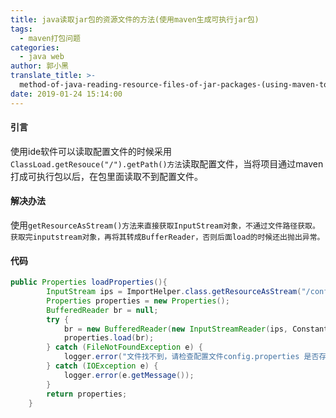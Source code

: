 ```yaml
---
title: java读取jar包的资源文件的方法(使用maven生成可执行jar包)
tags:
  - maven打包问题
categories:
  - java web
author: 郭小黑
translate_title: >-
  method-of-java-reading-resource-files-of-jar-packages-(using-maven-to-generate-executable-jar-packages)
date: 2019-01-24 15:14:00
---
```


#### 引言

使用ide软件可以读取配置文件的时候采用<code>ClassLoad.getResouce("/").getPath()方法</code>读取配置文件，当将项目通过maven打成可执行包以后，在包里面读取不到配置文件。

<!-- more -->

#### 解决办法

使用<code>getResourceAsStream()方法来直接获取InputStream对象，不通过文件路径获取。获取完inputstream对象，再将其转成BufferReader，否则后面load的时候还出抛出异常。</code>


#### 代码

```java
public Properties loadProperties(){
        InputStream ips = ImportHelper.class.getResourceAsStream("/config.properties");  
        Properties properties = new Properties();
        BufferedReader br = null;
        try {
            br = new BufferedReader(new InputStreamReader(ips, Constant.UNICODE));
            properties.load(br);
        } catch (FileNotFoundException e) {
            logger.error("文件找不到，请检查配置文件config.properties 是否存在!");
        } catch (IOException e) {
            logger.error(e.getMessage());
        }
        return properties;
    }
```
